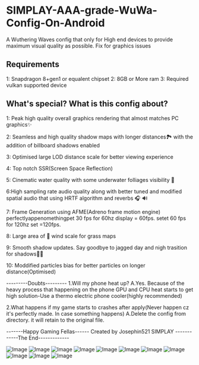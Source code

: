 # SIMPLAY-AAA-grade-WuWa-Config-On-Android
A Wuthering Waves config that only for High end devices to provide maximum visual quality as possible. Fix for graphics issues

Requirements
------------
1: Snapdragon 8+gen1 or equalent chipset
2: 8GB or More ram
3: Required vulkan supported device

What's special? What is this config about?
------------------------------------------
1: Peak high quality overall graphics rendering that almost matches PC graphics✨

2: Seamless and high quality shadow maps with longer distances🏞️ with the addition of billboard shadows enabled

3: Optimised large LOD distance scale for better viewing experience

4: Top notch SSR(Screen Space Reflection)

5: Cinematic water quality with some underwater folliages visibility 🌊 

6:High sampling rate audio quality along with better tuned and modified spatial audio that using HRTF algorithm and reverbs 🎧 🔊 

7: Frame Generation using AFME(Adreno frame motion engine)
perfectlyappenomethingpet 30 fps for 60hz display = 60fps.
setet 60 fps for 120hz set =120fps.

8: Large area of 🍃 wind scale for grass maps

9: Smooth shadow updates. Say goodbye to jagged day and nigh trasition for shadows🌄🌃

10: Moddified particles bias for better particles on longer distance(Optimised)

---------Doubts---------
1.Will my phone heat up?
A.Yes. Because of the heavy process that happening on the phone GPU and CPU heat starts to get high
solution-Use a thermo electric phone cooler(highly recommended)

2.What happens if my game starts to crashes after apply(Never happen cz it's perfectly made. In case something happens)
A.Delete the config from directory. it will retain to the original file.

-------Happy Gaming Fellas------
     Created by Josephin521
            SIMPLAY
------------The End-------------

![Image](https://github.com/user-attachments/assets/1507a006-384a-40aa-be0b-3699ffaad129)
![Image](https://github.com/user-attachments/assets/165382da-d3c8-445e-984a-3c1a18e2ee17)
![Image](https://github.com/user-attachments/assets/715e6e65-7005-47db-9052-9af8af10f187)
![Image](https://github.com/user-attachments/assets/9ef6728e-a7ac-4b2e-8c85-e30af73ebc66)
![Image](https://github.com/user-attachments/assets/af8922c8-0e4f-4afd-96fc-b5da3477b395)
![Image](https://github.com/user-attachments/assets/619875f7-ba65-4d8a-902f-5ea3c2f1875b)
![Image](https://github.com/user-attachments/assets/778355ca-e9df-4e99-8c4e-b204d8e00197)
![Image](https://github.com/user-attachments/assets/f72b676c-ab11-4c66-8abb-c01b3c6c43e4)
![Image](https://github.com/user-attachments/assets/298738f4-cdb4-4038-b7a0-ae4ab55d5832)
![Image](https://github.com/user-attachments/assets/1a527af4-2500-4f76-84ec-554a1ea733c6)
![Image](https://github.com/user-attachments/assets/2b4f9bff-1e02-4981-b1f9-8e2bb13d0146)
